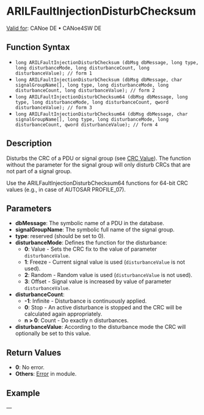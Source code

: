 # ARILFaultInjectionDisturbChecksum

[Valid for](../../../Shared/FeatureAvailability.md): CANoe DE • CANoe4SW DE

## Function Syntax

- `long ARILFaultInjectionDisturbChecksum (dbMsg dbMessage, long type, long disturbanceMode, long disturbanceCount, long disturbanceValue); // form 1`
- `long ARILFaultInjectionDisturbChecksum (dbMsg dbMessage, char signalGroupName[], long type, long disturbanceMode, long disturbanceCount, long disturbanceValue); // form 2`
- `long ARILFaultInjectionDisturbChecksum64 (dbMsg dbMessage, long type, long disturbanceMode, long disturbanceCount, qword disturbanceValue); // form 3`
- `long ARILFaultInjectionDisturbChecksum64 (dbMsg dbMessage, char signalGroupName[], long type, long disturbanceMode, long disturbanceCount, qword disturbanceValue); // form 4`

## Description

Disturbs the CRC of a PDU or signal group (see [CRC Value](../../../CANoeCANalyzer/LibrariesPackages/AUTOSARpduIL/AUTOSARpduILFeatures.md#CRCValue)). The function without the parameter for the signal group will only disturb CRCs that are not part of a signal group.

Use the ARILFaultInjectionDisturbChecksum64 functions for 64-bit CRC values (e.g., in case of AUTOSAR PROFILE_07).

## Parameters

- **dbMessage**: The symbolic name of a PDU in the database.
- **signalGroupName**: The symbolic full name of the signal group.
- **type**: reserved (should be set to 0).
- **disturbanceMode**: Defines the function for the disturbance:
  - **0**: Value - Sets the CRC fix to the value of parameter `disturbanceValue`.
  - **1**: Freeze - Current signal value is used (`disturbanceValue` is not used).
  - **2**: Random - Random value is used (`disturbanceValue` is not used).
  - **3**: Offset - Signal value is increased by value of parameter `disturbanceValue`.
- **disturbanceCount**:
  - **-1**: Infinite - Disturbance is continuously applied.
  - **0**: Stop - An active disturbance is stopped and the CRC will be calculated again appropriately.
  - **n > 0**: Count - Do exactly n disturbances.
- **disturbanceValue**: According to the disturbance mode the CRC will optionally be set to this value.

## Return Values

- **0**: No error.
- **Others**: [Error](../../../CANoeCANalyzer/LibrariesPackages/AUTOSARpduIL/AUTOSARpduILReturnCodes.md) in module.

## Example

—

